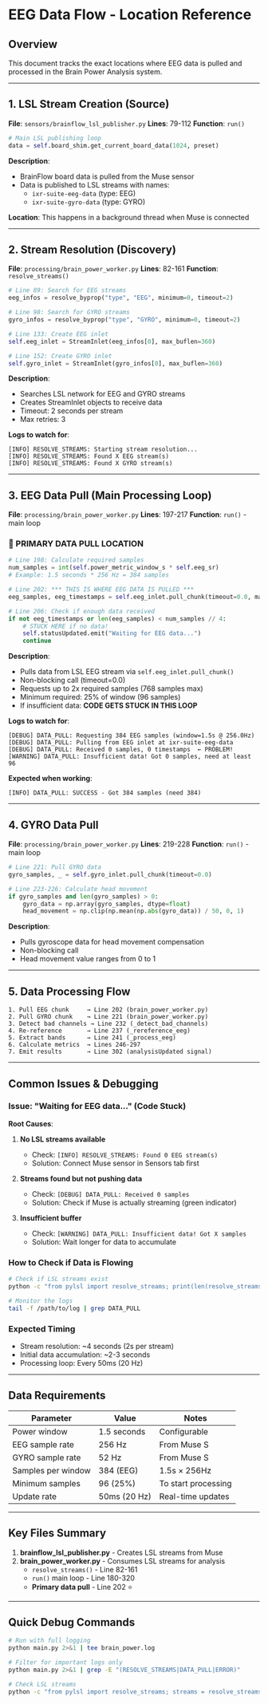 # EEG Data Flow - Location Reference

## Overview
This document tracks the exact locations where EEG data is pulled and processed in the Brain Power Analysis system.

---

## 1. LSL Stream Creation (Source)

**File**: `sensors/brainflow_lsl_publisher.py`
**Lines**: 79-112
**Function**: `run()`

```python
# Main LSL publishing loop
data = self.board_shim.get_current_board_data(1024, preset)
```

**Description**:
- BrainFlow board data is pulled from the Muse sensor
- Data is published to LSL streams with names:
  - `ixr-suite-eeg-data` (type: EEG)
  - `ixr-suite-gyro-data` (type: GYRO)

**Location**: This happens in a background thread when Muse is connected

---

## 2. Stream Resolution (Discovery)

**File**: `processing/brain_power_worker.py`
**Lines**: 82-161
**Function**: `resolve_streams()`

```python
# Line 89: Search for EEG streams
eeg_infos = resolve_byprop("type", "EEG", minimum=0, timeout=2)

# Line 98: Search for GYRO streams
gyro_infos = resolve_byprop("type", "GYRO", minimum=0, timeout=2)

# Line 133: Create EEG inlet
self.eeg_inlet = StreamInlet(eeg_infos[0], max_buflen=360)

# Line 152: Create GYRO inlet
self.gyro_inlet = StreamInlet(gyro_infos[0], max_buflen=360)
```

**Description**:
- Searches LSL network for EEG and GYRO streams
- Creates StreamInlet objects to receive data
- Timeout: 2 seconds per stream
- Max retries: 3

**Logs to watch for**:
```
[INFO] RESOLVE_STREAMS: Starting stream resolution...
[INFO] RESOLVE_STREAMS: Found X EEG stream(s)
[INFO] RESOLVE_STREAMS: Found X GYRO stream(s)
```

---

## 3. EEG Data Pull (Main Processing Loop)

**File**: `processing/brain_power_worker.py`
**Lines**: 197-217
**Function**: `run()` - main loop

### **🔴 PRIMARY DATA PULL LOCATION**

```python
# Line 198: Calculate required samples
num_samples = int(self.power_metric_window_s * self.eeg_sr)
# Example: 1.5 seconds * 256 Hz = 384 samples

# Line 202: *** THIS IS WHERE EEG DATA IS PULLED ***
eeg_samples, eeg_timestamps = self.eeg_inlet.pull_chunk(timeout=0.0, max_samples=num_samples*2)

# Line 206: Check if enough data received
if not eeg_timestamps or len(eeg_samples) < num_samples // 4:
    # STUCK HERE if no data!
    self.statusUpdated.emit("Waiting for EEG data...")
    continue
```

**Description**:
- Pulls data from LSL EEG stream via `self.eeg_inlet.pull_chunk()`
- Non-blocking call (timeout=0.0)
- Requests up to 2x required samples (768 samples max)
- Minimum required: 25% of window (96 samples)
- If insufficient data: **CODE GETS STUCK IN THIS LOOP**

**Logs to watch for**:
```
[DEBUG] DATA_PULL: Requesting 384 EEG samples (window=1.5s @ 256.0Hz)
[DEBUG] DATA_PULL: Pulling from EEG inlet at ixr-suite-eeg-data
[DEBUG] DATA_PULL: Received 0 samples, 0 timestamps  ← PROBLEM!
[WARNING] DATA_PULL: Insufficient data! Got 0 samples, need at least 96
```

**Expected when working**:
```
[INFO] DATA_PULL: SUCCESS - Got 384 samples (need 384)
```

---

## 4. GYRO Data Pull

**File**: `processing/brain_power_worker.py`
**Lines**: 219-228
**Function**: `run()` - main loop

```python
# Line 221: Pull GYRO data
gyro_samples, _ = self.gyro_inlet.pull_chunk(timeout=0.0)

# Line 223-226: Calculate head movement
if gyro_samples and len(gyro_samples) > 0:
    gyro_data = np.array(gyro_samples, dtype=float)
    head_movement = np.clip(np.mean(np.abs(gyro_data)) / 50, 0, 1)
```

**Description**:
- Pulls gyroscope data for head movement compensation
- Non-blocking call
- Head movement value ranges from 0 to 1

---

## 5. Data Processing Flow

```
1. Pull EEG chunk     → Line 202 (brain_power_worker.py)
2. Pull GYRO chunk    → Line 221 (brain_power_worker.py)
3. Detect bad channels → Line 232 (_detect_bad_channels)
4. Re-reference       → Line 237 (_rereference_eeg)
5. Extract bands      → Line 241 (_process_eeg)
6. Calculate metrics  → Lines 246-297
7. Emit results       → Line 302 (analysisUpdated signal)
```

---

## Common Issues & Debugging

### Issue: "Waiting for EEG data..." (Code Stuck)

**Root Causes**:
1. **No LSL streams available**
   - Check: `[INFO] RESOLVE_STREAMS: Found 0 EEG stream(s)`
   - Solution: Connect Muse sensor in Sensors tab first

2. **Streams found but not pushing data**
   - Check: `[DEBUG] DATA_PULL: Received 0 samples`
   - Solution: Check if Muse is actually streaming (green indicator)

3. **Insufficient buffer**
   - Check: `[WARNING] DATA_PULL: Insufficient data! Got X samples`
   - Solution: Wait longer for data to accumulate

### How to Check if Data is Flowing

```bash
# Check if LSL streams exist
python -c "from pylsl import resolve_streams; print(len(resolve_streams()), 'streams found')"

# Monitor the logs
tail -f /path/to/log | grep DATA_PULL
```

### Expected Timing
- Stream resolution: ~4 seconds (2s per stream)
- Initial data accumulation: ~2-3 seconds
- Processing loop: Every 50ms (20 Hz)

---

## Data Requirements

| Parameter | Value | Notes |
|-----------|-------|-------|
| Power window | 1.5 seconds | Configurable |
| EEG sample rate | 256 Hz | From Muse S |
| GYRO sample rate | 52 Hz | From Muse S |
| Samples per window | 384 (EEG) | 1.5s × 256Hz |
| Minimum samples | 96 (25%) | To start processing |
| Update rate | 50ms (20 Hz) | Real-time updates |

---

## Key Files Summary

1. **brainflow_lsl_publisher.py** - Creates LSL streams from Muse
2. **brain_power_worker.py** - Consumes LSL streams for analysis
   - `resolve_streams()` - Line 82-161
   - `run()` main loop - Line 180-320
   - **Primary data pull** - Line 202 ⭐

---

## Quick Debug Commands

```bash
# Run with full logging
python main.py 2>&1 | tee brain_power.log

# Filter for important logs only
python main.py 2>&1 | grep -E "(RESOLVE_STREAMS|DATA_PULL|ERROR)"

# Check LSL streams
python -c "from pylsl import resolve_streams; streams = resolve_streams(); [print(s.name(), s.type()) for s in streams]"
```

